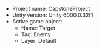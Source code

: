 <!-- UNITY CODE ASSIST INSTRUCTIONS START -->
- Project name: CapstoneProject
- Unity version: Unity 6000.0.32f1
- Active game object:
  - Name: Target
  - Tag: Enemy
  - Layer: Default
<!-- UNITY CODE ASSIST INSTRUCTIONS END -->